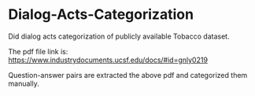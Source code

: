 # Dialog-Acts-Categorization
Did dialog acts categorization of publicly available Tobacco dataset.

The pdf file link is: https://www.industrydocuments.ucsf.edu/docs/#id=gnly0219

Question-answer pairs are extracted the above pdf and categorized them manually.

